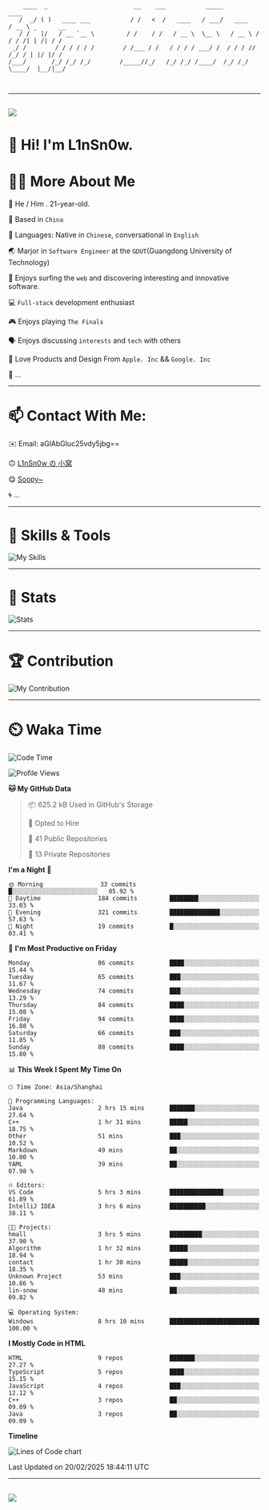 ```

    ____  _                        __    ___           _____           ____           
   /  _/ ( )   ____ ___           / /   <  /   ____   / ___/   ____   / __ \ _      __
   / /   |/   / __ `__ \         / /    / /   / __ \  \__ \   / __ \ / / / /| | /| / /
 _/ /        / / / / / /        / /___ / /   / / / / ___/ /  / / / // /_/ / | |/ |/ / 
/___/       /_/ /_/ /_/        /_____//_/   /_/ /_/ /____/  /_/ /_/ \____/  |__/|__/  
                                                                                      
                                          

```

---

##
![](https://raw.githubusercontent.com/lin-snow/lin-snow/output/github-contribution-grid-snake-dark.svg)

# 👋 Hi! I'm L1nSn0w.

# 👨‍💻 More About Me

🤠 He / Him . 21-year-old.

🎈 Based in `China`
  
🤔 Languages: Native in `Chinese`, conversational in `English`

🌏 Marjor in `Software Engineer` at the `GDUT`(Guangdong University of Technology)

🛟 Enjoys surfing the `web` and discovering interesting and innovative software.

💻 `Full-stack` development enthusiast

🎮 Enjoys playing `The Finals`

🗣️ Enjoys discussing `interests` and `tech` with others

👾 Love Products and Design From `Apple. Inc` && `Google. Inc`  

🤪 ...

---

# 📫 Contact With Me:

✉️ Email: aGlAbGluc25vdy5jbg==

🙃 [L1nSn0w の 小窝](https://linsnow.cn)

😋 [Soopy~](https://soopy.cn)

🌀 ...

---

# 🔮 Skills & Tools

![My Skills](/assets/skillicons.svg)

---

# 🍟 Stats

![Stats](https://github-profile-trophy.vercel.app/?username=lin-snow&theme=nord&no-frame=true&column=9)

<!-- <div style="text-align: center;">
    <a href="https://github.com/lin-snow">
        <img align="center" src="https://githubstat.linsnow.cn/api/top-langs/?username=lin-snow&layout=donut&langs_count=8" />
    </a>
    <a href="https://github.com/lin-snow">
        <img align="center" src="https://githubstat.linsnow.cn/api?username=lin-snow&count_private=true&show_icons=true&theme=default&show=reviews,discussions_started,discussions_answered,prs_merged,prs_merged_percentage" />
    </a>
</div> -->

---

# 🏆 Contribution

![My Contribution](https://activitygraph.linsnow.cn/graph?username=lin-snow&theme=github-compact&days=30)

---

# ⏲️ Waka Time

<!--START_SECTION:waka-->
![Code Time](http://img.shields.io/badge/Code%20Time-456%20hrs%2025%20mins-blue)

![Profile Views](http://img.shields.io/badge/Profile%20Views-97-blue)

**🐱 My GitHub Data** 

> 📦 625.2 kB Used in GitHub's Storage 
 > 
> 💼 Opted to Hire
 > 
> 📜 41 Public Repositories 
 > 
> 🔑 13 Private Repositories 
 > 
**I'm a Night 🦉** 

```text
🌞 Morning                33 commits          █░░░░░░░░░░░░░░░░░░░░░░░░   05.92 % 
🌆 Daytime                184 commits         ████████░░░░░░░░░░░░░░░░░   33.03 % 
🌃 Evening                321 commits         ██████████████░░░░░░░░░░░   57.63 % 
🌙 Night                  19 commits          █░░░░░░░░░░░░░░░░░░░░░░░░   03.41 % 
```
📅 **I'm Most Productive on Friday** 

```text
Monday                   86 commits          ████░░░░░░░░░░░░░░░░░░░░░   15.44 % 
Tuesday                  65 commits          ███░░░░░░░░░░░░░░░░░░░░░░   11.67 % 
Wednesday                74 commits          ███░░░░░░░░░░░░░░░░░░░░░░   13.29 % 
Thursday                 84 commits          ████░░░░░░░░░░░░░░░░░░░░░   15.08 % 
Friday                   94 commits          ████░░░░░░░░░░░░░░░░░░░░░   16.88 % 
Saturday                 66 commits          ███░░░░░░░░░░░░░░░░░░░░░░   11.85 % 
Sunday                   88 commits          ████░░░░░░░░░░░░░░░░░░░░░   15.80 % 
```


📊 **This Week I Spent My Time On** 

```text
🕑︎ Time Zone: Asia/Shanghai

💬 Programming Languages: 
Java                     2 hrs 15 mins       ███████░░░░░░░░░░░░░░░░░░   27.64 % 
C++                      1 hr 31 mins        █████░░░░░░░░░░░░░░░░░░░░   18.75 % 
Other                    51 mins             ███░░░░░░░░░░░░░░░░░░░░░░   10.52 % 
Markdown                 49 mins             ██░░░░░░░░░░░░░░░░░░░░░░░   10.00 % 
YAML                     39 mins             ██░░░░░░░░░░░░░░░░░░░░░░░   07.98 % 

🔥 Editors: 
VS Code                  5 hrs 3 mins        ███████████████░░░░░░░░░░   61.89 % 
IntelliJ IDEA            3 hrs 6 mins        ██████████░░░░░░░░░░░░░░░   38.11 % 

🐱‍💻 Projects: 
hmall                    3 hrs 5 mins        █████████░░░░░░░░░░░░░░░░   37.90 % 
Algorithm                1 hr 32 mins        █████░░░░░░░░░░░░░░░░░░░░   18.94 % 
contact                  1 hr 30 mins        █████░░░░░░░░░░░░░░░░░░░░   18.35 % 
Unknown Project          53 mins             ███░░░░░░░░░░░░░░░░░░░░░░   10.86 % 
lin-snow                 48 mins             ██░░░░░░░░░░░░░░░░░░░░░░░   09.82 % 

💻 Operating System: 
Windows                  8 hrs 10 mins       █████████████████████████   100.00 % 
```

**I Mostly Code in HTML** 

```text
HTML                     9 repos             ███████░░░░░░░░░░░░░░░░░░   27.27 % 
TypeScript               5 repos             ████░░░░░░░░░░░░░░░░░░░░░   15.15 % 
JavaScript               4 repos             ███░░░░░░░░░░░░░░░░░░░░░░   12.12 % 
C++                      3 repos             ██░░░░░░░░░░░░░░░░░░░░░░░   09.09 % 
Java                     3 repos             ██░░░░░░░░░░░░░░░░░░░░░░░   09.09 % 
```



**Timeline**

![Lines of Code chart](https://raw.githubusercontent.com/lin-snow/lin-snow/main/assets/bar_graph.png)


 Last Updated on 20/02/2025 18:44:11 UTC
<!--END_SECTION:waka-->



---
##
![](./profile-3d-contrib/profile-night-rainbow.svg)
